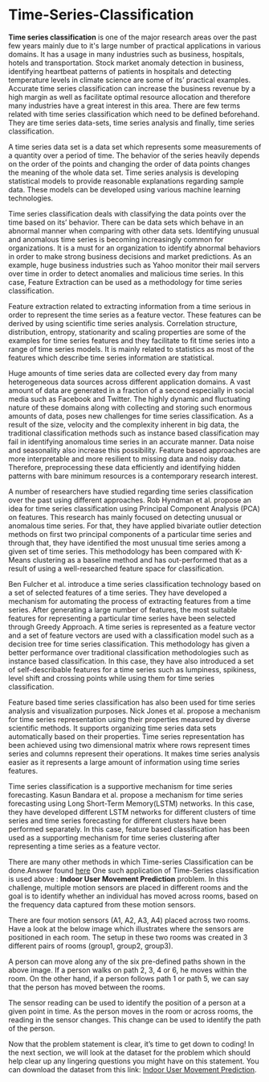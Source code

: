 # Time-Series-Classification

  **Time series classification** is one of the major research areas over the past few years mainly due to it's large number of practical applications in various domains. It has a usage in many industries such as business, hospitals, hotels and transportation. Stock market anomaly detection in business, identifying heartbeat patterns of patients in hospitals and detecting temperature levels in climate science are some of its’ practical examples. Accurate time series classification can increase the business revenue by a high margin as well as facilitate optimal resource allocation and therefore many industries have a great interest in this area. There are few terms related with time series classification which need to be defined beforehand. They are time series data-sets, time series analysis and finally, time series classification.

  A time series data set is a data set which represents some measurements of a quantity over a period of time. The behavior of the series heavily depends on the order of the points and changing the order of data points changes the meaning of the whole data set. Time series analysis is developing statistical models to provide reasonable explanations regarding sample data. These models can be developed using various machine learning technologies.

   Time series classification deals with classifying the data points over the time based on its’ behavior. There can be data sets which behave in an abnormal manner when comparing with other data sets. Identifying unusual and anomalous time series is becoming increasingly common for organizations. It is a must for an organization to identify abnormal behaviors in order to make strong business decisions and market predictions. As an example, huge business industries such as Yahoo monitor their mail servers over time in order to detect anomalies and malicious time series. In this case, Feature Extraction can be used as a methodology for time series classification.

  Feature extraction related to extracting information from a time serious in order to represent the time series as a feature vector. These features can be derived by using scientific time series analysis. Correlation structure, distribution, entropy, stationarity and scaling properties are some of the examples for time series features and they facilitate to fit time series into a range of time series models. It is mainly related to statistics as most of the features which describe time series information are statistical.

  Huge amounts of time series data are collected every day from many heterogeneous data sources across different application domains. A vast amount of data are generated in a fraction of a second especially in social media such as Facebook and Twitter. The highly dynamic and fluctuating nature of these domains along with collecting and storing such enormous amounts of data, poses new challenges for time series classification. As a result of the size, velocity and the complexity inherent in big data, the traditional classification methods such as instance based classification may fail in identifying anomalous time series in an accurate manner. Data noise and seasonality also increase this possibility. Feature based approaches are more interpretable and more resilient to missing data and noisy data. Therefore, preprocessing these data efficiently and identifying hidden patterns with bare minimum resources is a contemporary research interest.

  A number of researchers have studied regarding time series classification over the past using different approaches. Rob Hyndman et al. propose an idea for time series classification using Principal Component Analysis (PCA) on features. This research has mainly focused on detecting unusual or anomalous time series. For that, they have applied bivariate outlier detection methods on first two principal components of a particular time series and through that, they have identified the most unusual time series among a given set of time series. This methodology has been compared with K-Means clustering as a baseline method and has out-performed that as a result of using a well-researched feature space for classification.

  Ben Fulcher et al. introduce a time series classification technology based on a set of selected features of a time series. They have developed a mechanism for automating the process of extracting features from a time series. After generating a large number of features, the most suitable features for representing a particular time series have been selected through Greedy Approach. A time series is represented as a feature vector and a set of feature vectors are used with a classification model such as a decision tree for time series classification. This methodology has given a better performance over traditional classification methodologies such as instance based classification. In this case, they have also introduced a set of self-describable features for a time series such as lumpiness, spikiness, level shift and crossing points while using them for time series classification.

  Feature based time series classification has also been used for time series analysis and visualization purposes. Nick Jones et al. propose a mechanism for time series representation using their properties measured by diverse scientific methods. It supports organizing time series data sets automatically based on their properties. Time series representation has been achieved using two dimensional matrix where rows represent times series and columns represent their operations. It makes time series analysis easier as it represents a large amount of information using time series features.

  Time series classification is a supportive mechanism for time series forecasting. Kasun Bandara et al. propose a mechanism for time series forecasting using Long Short-Term Memory(LSTM) networks. In this case, they have developed different LSTM networks for different clusters of time series and time series forecasting for different clusters have been performed separately. In this case, feature based classification has been used as a supporting mechanism for time series clustering after representing a time series as a feature vector.

There are many other methods in which Time-series Classification can be done.Answer found [here](https://www.quora.com/What-are-some-time-series-classification-methods)
One such application of Time-Series classification is used above : **Indoor User Movement Prediction** problem. In this challenge, multiple motion sensors are placed in different rooms and the goal is to identify whether an individual has moved across rooms, based on the frequency data captured from these motion sensors.

There are four motion sensors (A1, A2, A3, A4) placed across two rooms. Have a look at the below image which illustrates where the sensors are positioned in each room. The setup in these two rooms was created in 3 different pairs of rooms (group1, group2, group3).



A person can move along any of the six pre-defined paths shown in the above image. If a person walks on path 2, 3, 4 or 6, he moves within the room. On the other hand, if a person follows path 1 or path 5, we can say that the person has moved between the rooms.

The sensor reading can be used to identify the position of a person at a given point in time. As the person moves in the room or across rooms, the reading in the sensor changes. This change can be used to identify the path of the person.

Now that the problem statement is clear, it’s time to get down to coding! In the next section, we will look at the dataset for the problem which should help clear up any lingering questions you might have on this statement. You can download the dataset from this link: [Indoor User Movement Prediction](https://archive.ics.uci.edu/ml/datasets/Indoor+User+Movement+Prediction+from+RSS+data).
